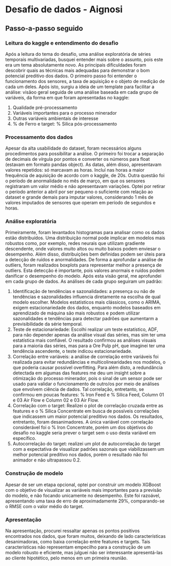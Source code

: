 # Desafio de dados - Aignosi

## Passo-a-passo seguido

### Leitura do kaggle e entendimento do desafio
Após a leitura do tema do desafio, uma análise exploratória de séries temporais multivariadas, busquei entender mais sobre o assunto, pois este era um tema absolutamente novo. As principais dificuldades foram descobrir quais as técnicas mais adequadas para demonstrar o bom potencial preditivo dos dados. O primeiro passo foi entender o funcionamento dos sensores, a taxa de aquisição e o objeto de medição de cada um deles. Após isto, surgiu a ideia de um template para facilitar a análise: visãoo geral seguida de uma análise baseada em cada grupo de variáveis, da forma em que foram apresentadas no kaggle:
1.  Qualidade pré-processamento
2.  Variáveis importantes para o processo minerador
3.  Outras variáveis ambientais de interesse
4.  % de Ferro e target: % Silica pós-processamento

### Processamento dos dados
Apesar da alta usabilidade do dataset, foram necessários alguns procedimentos para possibilitar a análise. O primeiro foi trocar a separação de decimais de vírgula por pontos e converter os números para float (estavam em formato pandas object). As datas, além disso, apresentavam valores repetidos: só marcavam as horas. Incluí nas horas a maior frequência de aquisição de acordo com o kaggle, de 20s. Outra questão foi o período de anormalidade no mês de março, em que os sensores registraram um valor médio e não apresentavam variações. Optei por retirar o período anterior a abril por ser pequeno o suficiente com relação ao dataset e grande demais para imputar valores, considerando 1 mês de valores imputados de sensores que operam em período de segundos e horas.

### Análise exploratória
Primeiramente, foram levantados histogramas para analisar como os dados estão distribuídos. Uma distribuição normal pode implicar em modelos mais robustos como, por exemplo, redes neurais que utilizam gradiente descendente, onde valores muito altos ou muito baixos podem enviesar o desempenho. Além disso, distribuições bem definidas podem ser úteis para a detecção de ruídos e anormalidades.
De forma a aprofundar a análise de outliers, foram realizados boxplots para representar melhor a presença de outliers. Esta detecção é importante, pois valores anormais e ruídos podem danificar o desempenho do modelo.
Após esta visão geral, me aprofundei em cada grupo de dados. As análises de cada grupo seguiram um padrão:
1. Identificação de tendências e sazonalidades: a presença ou não de tendências e sazonalidades influencia diretamente na escolha de qual modelo escolher. Modelos estatísticos mais clássicos, como o ARIMA, exigem estacionariedade dos dados, enquanto modelos baseados em aprendizado de máquina são mais robustos e podem utilizar sazonalidades e tendências para detectar padrões que aumentarm a previsibilidade da série temporal.
2. Teste de estacionariedade: Escolhi realizar um teste estatístico, ADF, para não depender apenas da análise visual das séries, mas sim ter uma estatística mais confiável. O resultado confirmou as análises visuais para a maioria das séries, mas para a Ore Pulp pH, que imaginei ter uma tendência ascendente, o teste indicou estacionariedade.
3. Correlação entre variáveis: a análise de correlação entre variáveis foi realizada para evitar redundâncias e multicolinearidades nos modelos, o que poderia causar possível overfitting. Para além disto, a redundância detectada em algumas das features me deu um insight sobre a otimização do processo minerador, pois o sinal de um sensor pode ser usado para validar o funcionamento de outro/os por meio de análises que envolvem ciência de dados. Tal correlação, entretanto, se confirmou em poucas features: % Iron Feed e % Silica Feed, Column 01 e 03 Air Flow e Column 02 e 03 Air Flow.
4. Correlação com o target: Realizei o plot de correlação cruzada entre as features e o % Silica Concentrate em busca de possíveis correlações que indicassem um maior potencial preditivo nos dados. Os resultados, entretanto, foram desanimadores. A única variável com correlação considerável foi o % Iron Concentrate, porém um dos objetivos do desafio no kaggle seria prever o target sem o uso desta variável em específico.
5. Autocorrelação do target: realizei um plot de autocorrelação do target com a expectativa de visualizar padrões sazonais que viabilizassem um melhor potencial preditivo nos dados, porém o resultado não foi animador e não ultrapassou 0.2.

### Construção de modelo
Apesar de ser um etapa opcional, optei por construir um modelo XGBoost com o objetivo de visualizar as variáveis mais importantes para a previsão do modelo, e não focando unicamente no desempenho. Este foi razoável, apresentando uma taxa de erro de aproximadamente 29%, comparando-se o RMSE com o valor médio do target.

### Apresentação
Na apresentação, procurei ressaltar apenas os pontos positivos encontrados nos dados, que foram muitos, deixando de lado características desanimadoras, como baixa correlação entre features e targets. Tais características não representam empecilho para a construção de um modelo robusto e eficiente, mas julguei não ser interessante apresentá-las ao cliente hipotético, pelo menos em um primeira reunião.
